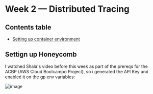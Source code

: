 # Week 2 — Distributed Tracing

## Contents table

- [Setting up container environment](#setting-up-environment)

## Settign up Honeycomb

I watched Shala's video before this week as part of the prereqs for the ACBP (AWS Cloud Bootcampo Project), so i generated the API Key and enabled it on the gp env variables:

![image](https://user-images.githubusercontent.com/49325152/221980460-95c1d643-81b1-418a-9945-9d9bb48637c3.png)
